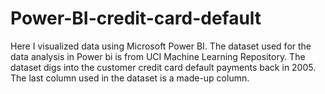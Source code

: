 # Power-BI-credit-card-default


Here I visualized data using Microsoft Power BI.
The dataset used for the data analysis in Power bi is from UCI Machine Learning Repository. The dataset digs into the customer credit card default payments back in 2005. The last column used in the dataset is a made-up column.
